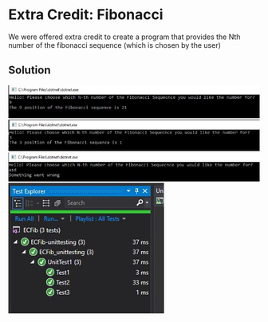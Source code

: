 # Extra Credit: Fibonacci
We were offered extra credit to create a program that provides the Nth number of the fibonacci sequence (which is chosen by the user)

## Solution
![ItWorks](./images/progWorks1.JPG)
![ItWorks2](./images/progWorks2.JPG)
![ItHandlesErros](./images/exceptionHandling.JPG)
![TestsWork](./images/testsWork.JPG)